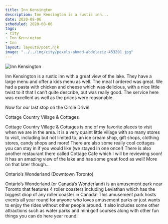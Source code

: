 ```yaml
---
title: Inn Kensington
description: Inn Kensington is a rustic inn...
date: 2020-08-06
scheduled: 2020-08-06
tags:
- city
- Inn Kensington
- Inn
layout: layouts/post.njk
image: "../../img/city/pexels-ahmed-abdelaziz-453201.jpg"
---
```


![Inn Kensington](../../img/city/pexels-ahmed-abdelaziz-453201.jpg)

Inn Kensington is a rustic inn with a great view of the lake. They have a large menu and offer a kids menu as well. The meal I ordered was great. We had a pasta with chicken and cheese which was delicious, with a nice little twist to it that I can’t quite describe, but was really good. The service here was excellent as well as the prices were reasonable.

Now for our last stop on the Circle Drive!

Cottage Country Village & Cottages

Cottage Country Village & Cottages is one of my favorite places to visit when we are in the area. It is a very quaint little village with so many stores to visit, including but not limited to; an ice cream shop, gift shops, clothing stores, candy shops and more! There are also some really cool cottages you can stay in if you would like (we stayed in one once!) There is also another restaurant there called Cottage Cafe which I will be reviewing soon! It has an amazing view of the lake and has some great food as well! More on that later though…

Ontario’s Wonderland (Downtown Toronto)

Ontario’s Wonderland (or Canada’s Wonderland) is an amusement park near Toronto that features 4 roller coasters including Leviathan which has the biggest drop of any roller coaster in Canada! This amusement park hosts events all year round for anyone who loves amusement parks or just wants to enjoy the rides without other people around. It also includes some other attractions such as water parks and mini golf courses along with other fun things you can do here year round!